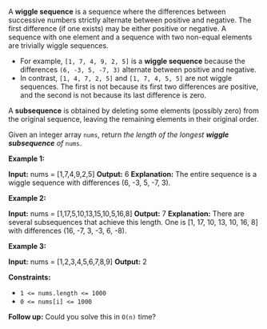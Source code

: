 
A  **wiggle sequence**  is a sequence where the differences between successive numbers strictly alternate between positive and negative. The first difference (if one exists) may be either positive or negative. A sequence with one element and a sequence with two non-equal elements are trivially wiggle sequences.

-   For example,  `[1, 7, 4, 9, 2, 5]`  is a  **wiggle sequence**  because the differences  `(6, -3, 5, -7, 3)`  alternate between positive and negative.
-   In contrast,  `[1, 4, 7, 2, 5]`  and  `[1, 7, 4, 5, 5]`  are not wiggle sequences. The first is not because its first two differences are positive, and the second is not because its last difference is zero.

A  **subsequence**  is obtained by deleting some elements (possibly zero) from the original sequence, leaving the remaining elements in their original order.

Given an integer array  `nums`, return  _the length of the longest  **wiggle subsequence**  of_ `nums`.

**Example 1:**

**Input:** nums = [1,7,4,9,2,5]
**Output:** 6
**Explanation:** The entire sequence is a wiggle sequence with differences (6, -3, 5, -7, 3).

**Example 2:**

**Input:** nums = [1,17,5,10,13,15,10,5,16,8]
**Output:** 7
**Explanation:** There are several subsequences that achieve this length.
One is [1, 17, 10, 13, 10, 16, 8] with differences (16, -7, 3, -3, 6, -8).

**Example 3:**

**Input:** nums = [1,2,3,4,5,6,7,8,9]
**Output:** 2

**Constraints:**

-   `1 <= nums.length <= 1000`
-   `0 <= nums[i] <= 1000`

**Follow up:**  Could you solve this in  `O(n)`  time?